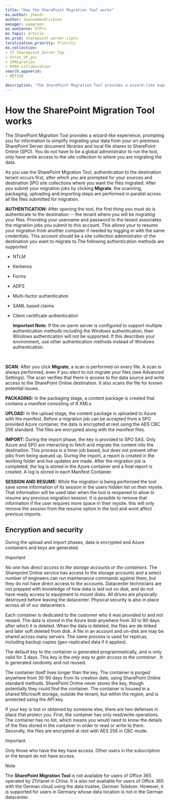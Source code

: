 ```yaml
---
title: "How the SharePoint Migration Tool works"
ms.author: jhendr
author: JoanneHendrickson
manager: pamgreen
ms.audience: ITPro
ms.topic: article
ms.prod: sharepoint-server-itpro
localization_priority: Priority
ms.collection: 
- IT_Sharepoint_Server_Top
- Strat_SP_gtc
- SPMigration
- M365-collaboration
search.appverid:
- MET150

description: "The SharePoint Migration Tool provides a wizard-like experience, prompting you for information to simplify migrating your data from your on-premises SharePoint Server document libraries and local file shares to SharePoint Online (SPO).
---
```


# How the SharePoint Migration Tool works

The SharePoint Migration Tool provides a wizard-like experience, prompting you for information to simplify migrating your data from your on-premises SharePoint Server document libraries and local file shares to SharePoint Online (SPO). You do not have to be a global administrator to run the tool, only have write access to the site collection to where you are migrating the data.
 
 As you use the SharePoint Migration Tool, authentication to the destination tenant occurs first, after which you are prompted for your sources and destination SPO site collections where you want the files migrated. After you submit your migration jobs by clicking **Migrate**, the scanning, packaging, uploading and importing steps are performed in parallel across all the files submitted for migration.
  
**AUTHENTICATION:** After opening the tool, the first thing you must do is authenticate to the destination -- the tenant where you will be migrating your files. Providing your username and password to the tenant associates the migration jobs you submit to this account. This allows your to resume your migration from another computer if needed by logging in with the same credentials. This account should be a site collection administrator of the destination you want to migrate to.The following authentication methods are supported:

 - NTLM
- Kerberos
- Forms
- ADFS
- Multi-factor authentication
- SAML based claims
- Client certificate authentication

    **Important Note:**  If the on-perm server is configured to support multiple authentication methods including the Windows authentication, then Windows authentication will not be supported. 
    If this describes your environment, use other authentication methods instead of Windows authentication. <br>
<br>
    
**SCAN**: After you click **Migrate**, a scan is performed on every file. A scan is always performed, even if you elect to not migrate your files (see Advanced Settings). The scan verifies that there is access to the data source and write access to the SharePoint Online destination. It also scans the file for known potential issues.<br>

**PACKAGING:** In the packaging stage, a content package is created that contains a manifest consisting of 8 XMLs.<br>
 
**UPLOAD:** In the upload stage, the content package is uploaded to Azure with the manifest. Before a migration job can be accepted from a SPO provided Azure container, the data is encrypted at rest using the AES CBC 256 standard. The files are encrypted along with the manifest files.<br>
  
**IMPORT:** During the import phase, the key is provided to SPO SAS. Only Azure and SPO are interacting to fetch and migrate the content into the destination. This process is a timer job based, but does not prevent other jobs from being queued up. During the import, a report is created in the working folder and live updates are made. After the migration job is completed, the log is stored in the Azure container and a final report is created. A log is stored in each Manifest Container.<br>

**SESSION AND RESUME:** While the migration is being performed the tool save some information of its session in the users hidden list on their mysite. That information will be used later when the tool is reopened to allow to resume any previous migration session. It is possible to remove that information if the user requires more space in their mysite. this will only remove the session from the resume option in the tool and wont affect previous imports. 
    
## Encryption and security

During the upload and import phases, data is encrypted and Azure containers and keys are generated.
  
> [!IMPORTANT]
>  *No one has direct access to the storage accounts or the containers.*  The Sharepoint Online  *service*  has access to the storage accounts and a select number of engineers can run maintenance commands against them, but they do not have direct access to the accounts. Datacenter technicians are not prepped with knowledge of how data is laid out on disk, and do not have ready access to equipment to mount disks. All drives are physically destroyed before leaving the datacenter. Physical security is also in place across all of our datacenters. 
  
Each container is dedicated to the customer who it was provided to and not reused. The data is stored in the Azure blob anywhere from 30 to 90 days after which it is deleted. When the data is deleted, the files are de-linked and later soft deleted from disk. A file in an account and on-disk are may be shared across many servers. The same process is used for replicas, including backup copies (geo-replicated data if it applies).
  
The default key to the container is generated programmatically, and is only valid for 3 days. This key is the  *only way to gain access to the container*  . It is generated randomly and not reused. 
  
The container itself lives longer than the key. The container is purged anywhere from 30-90 days from its creation date, using SharePoint Online standard methods. SharePoint Online never stores the key, though potentially they could find the container. The container is housed in a shared Microsoft storage, outside the tenant, but within the region, and is protected using the API key.
  
If your key is lost or obtained by someone else, there are two defenses in place that protect you. First, the container has only read/write operations. The container has no list, which means you would need to know the details of the files stored in the container in order to read or write to them. Secondly, the files are encrypted at rest with AES 256 in CBC mode.
  

> [!IMPORTANT]
> Only those who have the key have access. Other users in the subscription or the tenant do not have access. 
  
>[!NOTE]
>The **SharePoint Migration Tool** is not available for users of Office 365 operated by 21Vianet in China. It is also not available for users of Office 365 with the German cloud using the data trustee, *German Telekom*. However, it is supported for users in Germany whose data location is not in the German datacenter. 

